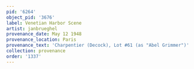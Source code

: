 ```yaml
---
pid: '6264'
object_pid: '3676'
label: Venetian Harbor Scene
artist: janbrueghel
provenance_date: May 12 1948
provenance_location: Paris
provenance_text: 'Charpentier (Decock), Lot #61 (as "Abel Grimmer")'
collection: provenance
order: '1337'
---
```

